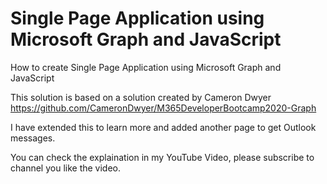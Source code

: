 # Single Page Application using Microsoft Graph and JavaScript
How to create Single Page Application using Microsoft Graph and JavaScript

This solution is based on a solution created by Cameron Dwyer https://github.com/CameronDwyer/M365DeveloperBootcamp2020-Graph

I have extended this to learn more and added another page to get Outlook messages.

You can check the explaination in my YouTube Video, please subscribe to channel you like the video.
